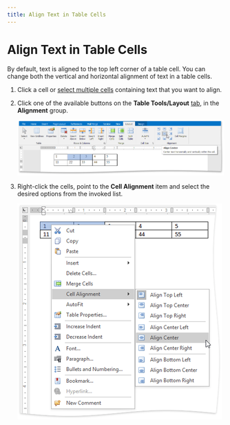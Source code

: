 ```yaml
---
title: Align Text in Table Cells
---
```

# Align Text in Table Cells
By default, text is aligned to the top left corner of a table cell. You can change both the vertical and horizontal alignment of text in a table cells.
1. Click a cell or [select multiple cells](select-a-cell-row-or-column.md) containing text that you want to align.
2. Click one of the available buttons on the **Table Tools/Layout** [ tab](../text-editor-ui/ribbon-interface.md), in the **Alignment** group.
	
	![RTE_TablesAlignment](../../../images/img121404.png)
3. Right-click the cells, point to the **Cell Alignment** item and select the desired options from the invoked list.
	
	![RTECellAlignment_ContextMenu](../../../images/img128739.png)